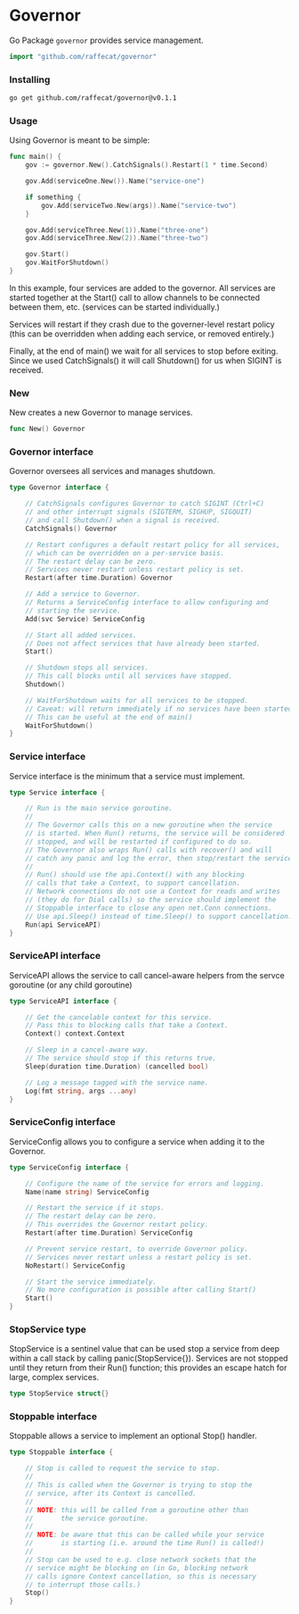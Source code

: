 # Governor

Go Package `governor` provides service management.

```go
import "github.com/raffecat/governor"
```

### Installing

```sh
go get github.com/raffecat/governor@v0.1.1
```

### Usage

Using Governor is meant to be simple:

```go
func main() {
    gov := governor.New().CatchSignals().Restart(1 * time.Second)

    gov.Add(serviceOne.New()).Name("service-one")

    if something {
        gov.Add(serviceTwo.New(args)).Name("service-two")
    }

    gov.Add(serviceThree.New(1)).Name("three-one")
    gov.Add(serviceThree.New(2)).Name("three-two")

    gov.Start()
    gov.WaitForShutdown()
}
```

In this example, four services are added to the governor.
All services are started together at the Start() call to allow channels
to be connected between them, etc. (services can be started individually.)

Services will restart if they crash due to the governer-level restart
policy (this can be overridden when adding each service, or removed entirely.)

Finally, at the end of main() we wait for all services to stop before exiting.
Since we used CatchSignals() it will call Shutdown() for us when SIGINT is received.


### New

New creates a new Governor to manage services.

```go
func New() Governor
```

### Governor interface

Governor oversees all services and manages shutdown.

```go
type Governor interface {

	// CatchSignals configures Governor to catch SIGINT (Ctrl+C)
	// and other interrupt signals (SIGTERM, SIGHUP, SIGQUIT)
	// and call Shutdown() when a signal is received.
	CatchSignals() Governor

	// Restart configures a default restart policy for all services,
	// which can be overridden on a per-service basis.
	// The restart delay can be zero.
	// Services never restart unless restart policy is set.
	Restart(after time.Duration) Governor

	// Add a service to Governor.
	// Returns a ServiceConfig interface to allow configuring and
	// starting the service.
	Add(svc Service) ServiceConfig

	// Start all added services.
	// Does not affect services that have already been started.
	Start()

	// Shutdown stops all services.
	// This call blocks until all services have stopped.
	Shutdown()

	// WaitForShutdown waits for all services to be stopped.
	// Caveat: will return immediately if no services have been started.
	// This can be useful at the end of main()
	WaitForShutdown()
}
```

### Service interface

Service interface is the minimum that a service must implement.

```go
type Service interface {

	// Run is the main service goroutine.
	//
	// The Governor calls this on a new goroutine when the service
	// is started. When Run() returns, the service will be considered
	// stopped, and will be restarted if configured to do so.
	// The Governor also wraps Run() calls with recover() and will
	// catch any panic and log the error, then stop/restart the service.
	//
	// Run() should use the api.Context() with any blocking
	// calls that take a Context, to support cancellation.
	// Network connections do not use a Context for reads and writes
	// (they do for Dial calls) so the service should implement the
	// Stoppable interface to close any open net.Conn connections.
	// Use api.Sleep() instead of time.Sleep() to support cancellation.
	Run(api ServiceAPI)
}
```

### ServiceAPI interface

ServiceAPI allows the service to call cancel-aware helpers from the servce
goroutine (or any child goroutine)

```go
type ServiceAPI interface {

	// Get the cancelable context for this service.
	// Pass this to blocking calls that take a Context.
	Context() context.Context

	// Sleep in a cancel-aware way.
	// The service should stop if this returns true.
	Sleep(duration time.Duration) (cancelled bool)

	// Log a message tagged with the service name.
	Log(fmt string, args ...any)
}
```

### ServiceConfig interface

ServiceConfig allows you to configure a service when adding it to the
Governor.

```go
type ServiceConfig interface {

	// Configure the name of the service for errors and logging.
	Name(name string) ServiceConfig

	// Restart the service if it stops.
	// The restart delay can be zero.
	// This overrides the Governor restart policy.
	Restart(after time.Duration) ServiceConfig

	// Prevent service restart, to override Governor policy.
	// Services never restart unless a restart policy is set.
	NoRestart() ServiceConfig

	// Start the service immediately.
	// No more configuration is possible after calling Start()
	Start()
}
```

### StopService type

StopService is a sentinel value that can be used stop a service from deep
within a call stack by calling panic(StopService{}). Services are not
stopped until they return from their Run() function; this provides an escape
hatch for large, complex services.

```go
type StopService struct{}
```

### Stoppable interface

Stoppable allows a service to implement an optional Stop() handler.

```go
type Stoppable interface {

	// Stop is called to request the service to stop.
	//
	// This is called when the Governor is trying to stop the
	// service, after its Context is cancelled.
	//
	// NOTE: this will be called from a goroutine other than
	//       the service goroutine.
	//
	// NOTE: be aware that this can be called while your service
	//       is starting (i.e. around the time Run() is called!)
	//
	// Stop can be used to e.g. close network sockets that the
	// service might be blocking on (in Go, blocking network
	// calls ignore Context cancellation, so this is necessary
	// to interrupt those calls.)
	Stop()
}
```
